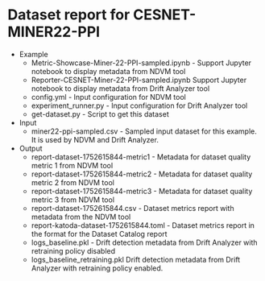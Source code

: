 # Dataset report for CESNET-MINER22-PPI

* Example
    * Metric-Showcase-Miner-22-PPI-sampled.ipynb - Support Jupyter notebook to display metadata from NDVM tool
    * Reporter-CESNET-Miner-22-PPI-sampled.ipynb Support Jupyter notebook to display metadata from Drift Analyzer tool
    * config.yml - Input configuration for NDVM tool
    * experiment_runner.py - Input configuration for Drift Analyzer tool
    * get-dataset.py - Script to get this dataset
* Input
    * miner22-ppi-sampled.csv - Sampled input dataset for this example. It is used by NDVM and Drift Analyzer.
* Output
    * report-dataset-1752615844-metric1 - Metadata for dataset quality metric 1 from NDVM tool
    * report-dataset-1752615844-metric2 - Metadata for dataset quality metric 2 from NDVM tool
    * report-dataset-1752615844-metric3 - Metadata for dataset quality metric 3 from NDVM tool
    * report-dataset-1752615844.csv - Dataset metrics report with metadata from the NDVM tool
    * report-katoda-dataset-1752615844.toml - Dataset metrics report in the format for the Dataset Catalog report
    * logs_baseline.pkl - Drift detection metadata from Drift Analyzer with retraining policy disabled
    * logs_baseline_retraining.pkl Drift detection metadata from Drift Analyzer with retraining policy enabled.
